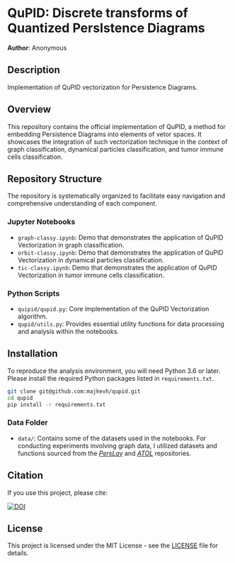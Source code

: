 # QuPID: Discrete transforms of Quantized PersIstence Diagrams
**Author**: Anonymous

## Description
Implementation of QuPID vectorization for Persistence Diagrams.

## Overview
This repository contains the official implementation of QuPID, a method for embedding Persistence Diagrams into elements of vetor spaces. It showcases the integration of such vectorization technique in the context of graph classification, dynamical particles classification, and tumor immune cells classification.

## Repository Structure
The repository is systematically organized to facilitate easy navigation and comprehensive understanding of each component.

### Jupyter Notebooks
- `graph-classy.ipynb`: Demo that demonstrates the application of QuPID Vectorization in graph classification.
- `orbit-classy.ipynb`: Demo that demonstrates the application of QuPID Vectorization in dynamical particles classification.
- `tic-classy.ipynb`: Demo that demonstrates the application of QuPID Vectorization in tumor immune cells classification.

### Python Scripts
- `quipid/qupid.py`: Core implementation of the QuPID Vectorization algorithm.
- `qupid/utils.py`: Provides essential utility functions for data processing and analysis within the notebooks.

## Installation
To reproduce the analysis environment, you will need Python 3.6 or later. Please install the required Python packages listed in `requirements.txt`.

```bash
git clone git@github.com:majkevh/qupid.git
cd qupid
pip install -r requirements.txt
```

### Data Folder 
- `data/`: Contains some of the datasets used in the notebooks. For conducting experiments involving graph data, I utilized datasets and functions sourced from the [*PersLay*](https://github.com/MathieuCarriere/perslay) and [*ATOL*](https://github.com/martinroyer/atol) repositories. 

## Citation
If you use this project, please cite:

[![DOI](https://zenodo.org/badge/829908288.svg)](https://zenodo.org/doi/10.5281/zenodo.13827944)

## License
This project is licensed under the MIT License - see the [LICENSE](LICENSE) file for details.
